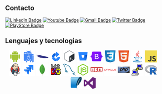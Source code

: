 ## Contacto
[![Linkedin Badge](https://img.shields.io/badge/-LinkedIn-050a30?style=flat-square&logo=Linkedin&logoColor=white&link=https://es.linkedin.com/in/v%C3%ADctor-salinas-villarrubia-b8a0b1132/)](https://es.linkedin.com/in/v%C3%ADctor-salinas-villarrubia-b8a0b1132)
[![Youtube Badge](https://img.shields.io/badge/-YouTube-5ce1e6?style=flat-square&logo=youtube&logoColor=050a30&link=https://www.youtube.com/c/VictorSalinasDev)](https://www.youtube.com/c/VictorSalinasDev)
[![Gmail Badge](https://img.shields.io/badge/-Gmail-050a30?style=flat-square&logo=Gmail&logoColor=white&link=mailto:victor.salinas.villarrubia@gmail.com)](mailto:victor.salinas.villarrubia@gmail.com)
[![Twitter Badge](https://img.shields.io/badge/-Twitter-5ce1e6?style=flat-square&logo=twitter&logoColor=050a30&link=https://twitter.com/salinas_dev)](https://twitter.com/salinas_dev)
[![PlayStore Badge](https://img.shields.io/badge/-PlayStore-050a30?style=flat-square&logo=android&logoColor=white&link=https://play.google.com/store/apps/developer?id=V%C3%ADctor+Salinas+Villarrubia&hl=en_US&gl=US)]([https://play.google.com/store/apps/dev?id=5084268189196100617](https://play.google.com/store/apps/developer?id=V%C3%ADctor+Salinas+Villarrubia&hl=en_US&gl=US))

## Lenguajes y tecnologias

<p align="center"> 
  <img src="https://raw.githubusercontent.com/devicons/devicon/master/icons/android/android-original.svg" alt="android" width="40" height="40"/> 
  <img src="https://raw.githubusercontent.com/devicons/devicon/master/icons/androidstudio/androidstudio-plain.svg" alt="android-studio" width="40" height="40"/>
  <img src="https://raw.githubusercontent.com/devicons/devicon/master/icons/apache/apache-plain.svg" alt="apache" width="40" height="40"/>
  <img src="https://raw.githubusercontent.com/devicons/devicon/master/icons/bamboo/bamboo-original.svg" alt="bamboo" width="40" height="40"/>
  <img src="https://raw.githubusercontent.com/devicons/devicon/master/icons/bash/bash-plain.svg" alt="bash" width="40" height="40"/>
  <img src="https://raw.githubusercontent.com/devicons/devicon/master/icons/bitbucket/bitbucket-original.svg" alt="bitbucket" width="40" height="40"/>
  <img src="https://raw.githubusercontent.com/devicons/devicon/master/icons/bootstrap/bootstrap-original.svg" alt="bootstrap" width="40" height="40"/>
  <img src="https://raw.githubusercontent.com/devicons/devicon/master/icons/css3/css3-original.svg" alt="css3" width="40" height="40"/>
  <img src="https://raw.githubusercontent.com/devicons/devicon/master/icons/html5/html5-original.svg" alt="html5" width="40" height="40"/>
  <img src="https://raw.githubusercontent.com/devicons/devicon/master/icons/java/java-original.svg" alt="java" width="40" height="40"/>
  <img src="https://raw.githubusercontent.com/devicons/devicon/master/icons/javascript/javascript-original.svg" alt="javascript" width="40" height="40"/>
  <img src="https://raw.githubusercontent.com/devicons/devicon/master/icons/jenkins/jenkins-original.svg" alt="jenkins" width="40" height="40"/>
  <img src="https://raw.githubusercontent.com/devicons/devicon/master/icons/jira/jira-original.svg" alt="jira" width="40" height="40"/>
  <img src="https://raw.githubusercontent.com/devicons/devicon/master/icons/mongodb/mongodb-original.svg" alt="mongodb" width="40" height="40"/>
  <img src="https://raw.githubusercontent.com/devicons/devicon/master/icons/msdos/msdos-original.svg" alt="msdos" width="40" height="40"/>
  <img src="https://raw.githubusercontent.com/devicons/devicon/master/icons/mysql/mysql-original.svg" alt="mysql" width="40" height="40"/>
  <img src="https://raw.githubusercontent.com/devicons/devicon/master/icons/nodejs/nodejs-original.svg" alt="nodejs" width="40" height="40"/>
  <img src="https://raw.githubusercontent.com/devicons/devicon/master/icons/npm/npm-original-wordmark.svg" alt="npm" width="40" height="40"/>
  <img src="https://raw.githubusercontent.com/devicons/devicon/master/icons/oracle/oracle-original.svg" alt="oracle" width="40" height="40"/>
  <img src="https://raw.githubusercontent.com/devicons/devicon/master/icons/php/php-original.svg" alt="php" width="40" height="40"/>
  <img src="https://raw.githubusercontent.com/devicons/devicon/master/icons/putty/putty-original.svg" alt="putty" width="40" height="40"/>
  <img src="https://raw.githubusercontent.com/devicons/devicon/master/icons/r/r-original.svg" alt="r" width="40" height="40"/>
  <img src="https://raw.githubusercontent.com/devicons/devicon/master/icons/sqlite/sqlite-original.svg" alt="sqlite" width="40" height="40"/>
  <img src="https://raw.githubusercontent.com/devicons/devicon/master/icons/visualstudio/visualstudio-plain.svg" alt="visualstudio" width="40" height="40"/>
</p>



